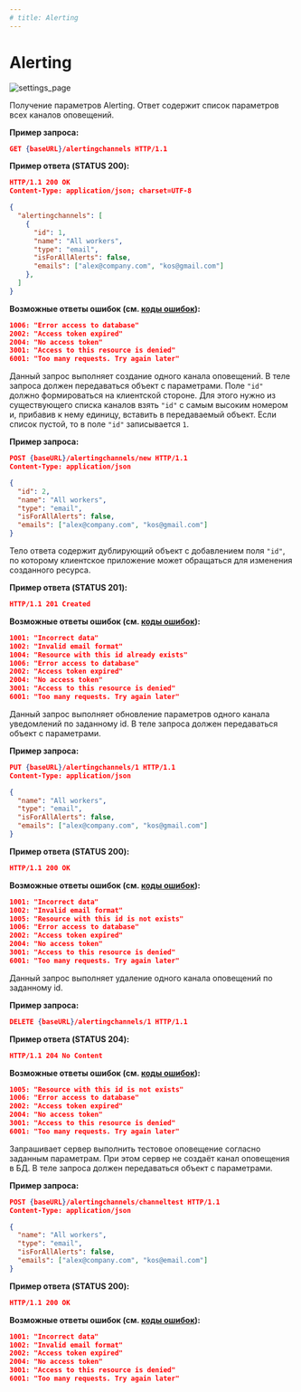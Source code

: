 ```yaml
---
# title: Alerting
---
```

# Alerting

![settings_page](/images/settings_page/alerting.png)

<req method="get" path="/alertingchannels" isArrow>

Получение параметров Alerting. Ответ содержит список параметров всех каналов оповещений.

**Пример запроса:**

```json
GET {baseURL}/alertingchannels HTTP/1.1
```

**Пример ответа (STATUS 200):**

```json
HTTP/1.1 200 OK
Content-Type: application/json; charset=UTF-8

{
  "alertingchannels": [
    {
      "id": 1,
      "name": "All workers",
      "type": "email",
      "isForAllAlerts": false,
      "emails": ["alex@company.com", "kos@gmail.com"]
    },
  ]
}
```

**Возможные ответы ошибок (см. [коды ошибок](/api/v1/errors.html)):**

```json
1006: "Error access to database"
2002: "Access token expired"
2004: "No access token"
3001: "Access to this resource is denied"
6001: "Too many requests. Try again later"
```

</req>

<!-- ********************************************************************************************** 

-->
<req method="post" path="/alertingchannels/new" isArrow>

Данный запрос выполняет создание одного канала оповещений.
В теле запроса должен передаваться объект с параметрами.
Поле `"id"` должно формироваться на клиентской стороне. Для этого нужно из существующего списка каналов взять `"id"` с самым высоким номером и, прибавив к нему единицу, вставить в передаваемый объект. Если список пустой, то в поле `"id"` записывается `1`.

**Пример запроса:**

```json
POST {baseURL}/alertingchannels/new HTTP/1.1
Content-Type: application/json

{
  "id": 2,
  "name": "All workers",
  "type": "email",
  "isForAllAlerts": false,
  "emails": ["alex@company.com", "kos@gmail.com"]
}
```

Тело ответа содержит дублирующий объект с добавлением поля `"id"`, по которому клиентское приложение может обращаться для изменения созданного ресурса.

**Пример ответа (STATUS 201):**

```json
HTTP/1.1 201 Created
```

**Возможные ответы ошибок (см. [коды ошибок](/api/v1/errors.html)):**

```json
1001: "Incorrect data"
1002: "Invalid email format"
1004: "Resource with this id already exists"
1006: "Error access to database"
2002: "Access token expired"
2004: "No access token"
3001: "Access to this resource is denied"
6001: "Too many requests. Try again later"
```

</req>

<!-- **********************************************************************************************

-->
<req method="put" path="/alertingchannels/{id}" isArrow>

Данный запрос выполняет обновление параметров одного канала уведомлений по заданному id.
В теле запроса должен передаваться объект с параметрами.

**Пример запроса:**

```json
PUT {baseURL}/alertingchannels/1 HTTP/1.1
Content-Type: application/json

{
  "name": "All workers",
  "type": "email",
  "isForAllAlerts": false,
  "emails": ["alex@company.com", "kos@gmail.com"]
}
```

**Пример ответа (STATUS 200):**

```json
HTTP/1.1 200 OK
```

**Возможные ответы ошибок (см. [коды ошибок](/api/v1/errors.html)):**

```json
1001: "Incorrect data"
1002: "Invalid email format"
1005: "Resource with this id is not exists"
1006: "Error access to database"
2002: "Access token expired"
2004: "No access token"
3001: "Access to this resource is denied"
6001: "Too many requests. Try again later"
```

</req>

<!-- ********************************************************************************************** 

-->
<req method="delete" path="/alertingchannels/{id}" isArrow>

Данный запрос выполняет удаление одного канала оповещений по заданному id.

**Пример запроса:**

```json
DELETE {baseURL}/alertingchannels/1 HTTP/1.1
```

**Пример ответа (STATUS 204):**

```json
HTTP/1.1 204 No Content
```

**Возможные ответы ошибок (см. [коды ошибок](/api/v1/errors.html)):**

```json
1005: "Resource with this id is not exists"
1006: "Error access to database"
2002: "Access token expired"
2004: "No access token"
3001: "Access to this resource is denied"
6001: "Too many requests. Try again later"
```

</req>

<!-- ********************************************************************************************** 

-->
<req method="post" path="/alertingchannels/channeltest" isArrow>

Запрашивает сервер выполнить тестовое оповещение согласно заданным параметрам. При этом сервер не создаёт канал оповещения в БД.
В теле запроса должен передаваться объект с параметрами.

**Пример запроса:**

```json
POST {baseURL}/alertingchannels/channeltest HTTP/1.1
Content-Type: application/json

{
  "name": "All workers",
  "type": "email",
  "isForAllAlerts": false,
  "emails": ["alex@company.com", "kos@email.com"]
}
```

**Пример ответа (STATUS 200):**

```json
HTTP/1.1 200 OK
```

**Возможные ответы ошибок (см. [коды ошибок](/api/v1/errors.html)):**

```json
1001: "Incorrect data"
1002: "Invalid email format"
2002: "Access token expired"
2004: "No access token"
3001: "Access to this resource is denied"
6001: "Too many requests. Try again later"
```

</req>